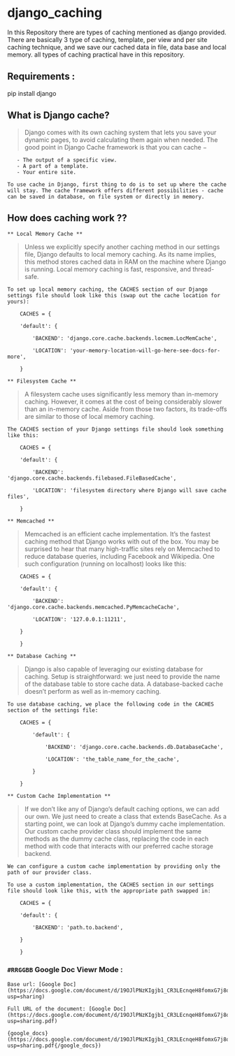 # django_caching
In this Repository there are types of caching mentioned as django provided. There are basically 3 type of caching, template, per view and per site caching technique, and we save our cached data in file, data base and local memory. all types of caching practical have in this repository. 

## Requirements :
pip install django

## What is Django cache?
>    Django comes with its own caching system that lets you save your dynamic pages, to avoid calculating them again when needed. The good point in Django Cache framework is that you can cache −

       - The output of a specific view.
       - A part of a template.
       - Your entire site.

    To use cache in Django, first thing to do is to set up where the cache will stay. The cache framework offers different possibilities - cache can be saved in database, on file system or directly in memory.

## How does caching work ??
    ** Local Memory Cache **
>    Unless we explicitly specify another caching method in our settings file, Django defaults to local memory caching. As its name implies, this method stores cached data in RAM on the machine where Django is running. Local memory caching is fast, responsive, and thread-safe. 

    To set up local memory caching, the CACHES section of our Django settings file should look like this (swap out the cache location for yours):

        CACHES = {

        'default': {

            'BACKEND': 'django.core.cache.backends.locmem.LocMemCache',

            'LOCATION': 'your-memory-location-will-go-here-see-docs-for-more',

        }

    ** Filesystem Cache **
>    A filesystem cache uses significantly less memory than in-memory caching. However, it comes at the cost of being considerably slower than an in-memory cache. Aside from those two factors, its trade-offs are similar to those of local memory caching.

    The CACHES section of your Django settings file should look something like this:

        CACHES = {

        'default': {

            'BACKEND': 'django.core.cache.backends.filebased.FileBasedCache',

            'LOCATION': 'filesystem directory where Django will save cache files',

        }

    ** Memcached **
>    Memcached is an efficient cache implementation. It’s the fastest caching method that Django works with out of the box. You may be surprised to hear that many high-traffic sites rely on Memcached to reduce database queries, including Facebook and Wikipedia.
        One such configuration (running on localhost) looks like this:

        CACHES = {

        'default': {

            'BACKEND': 'django.core.cache.backends.memcached.PyMemcacheCache',

            'LOCATION': '127.0.0.1:11211',

        }

        }

    ** Database Caching **
>    Django is also capable of leveraging our existing database for caching. Setup is straightforward: we just need to provide the name of the database table to store cache data. A database-backed cache doesn’t perform as well as in-memory caching.

    To use database caching, we place the following code in the CACHES section of the settings file:

        CACHES = {

            'default': {

                'BACKEND': 'django.core.cache.backends.db.DatabaseCache',

                'LOCATION': 'the_table_name_for_the_cache',

            }

        }

    ** Custom Cache Implementation **
>    If we don’t like any of Django’s default caching options, we can add our own. We just need to create a class that extends BaseCache. As a starting point, we can look at Django’s dummy cache implementation. Our custom cache provider class should implement the same methods as the dummy cache class, replacing the code in each method with code that interacts with our preferred cache storage backend. 

    We can configure a custom cache implementation by providing only the path of our provider class.

    To use a custom implementation, the CACHES section in our settings file should look like this, with the appropriate path swapped in:

        CACHES = {

        'default': {

            'BACKEND': 'path.to.backend',

        }

        }

### `#RRGGBB` Google Doc Viewr Mode : 
    Base url: [Google Doc](https://docs.google.com/document/d/19OJlPNzKIgjb1_CR3LEcnqeH8fomxG7j8or1L2H8P2s/edit?usp=sharing)

    Full URL of the document: [Google Doc](https://docs.google.com/document/d/19OJlPNzKIgjb1_CR3LEcnqeH8fomxG7j8or1L2H8P2s/edit?usp=sharing.pdf)

    {google_docs}(https://docs.google.com/document/d/19OJlPNzKIgjb1_CR3LEcnqeH8fomxG7j8or1L2H8P2s/edit?usp=sharing.pdf{/google_docs})